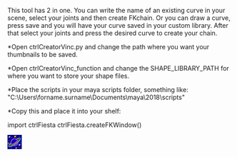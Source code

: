 This tool has 2 in one.
You can write the name of an existing curve in your scene, select your joints and then create FKchain.
Or you can draw a curve, press save and you will have your curve saved in your custom library. After that select your joints and press the desired curve to create your chain.

*Open ctrlCreatorVinc.py and change the path 
where you want your thumbnails to be saved.

*Open ctrlCreatorVinc_function and change the SHAPE_LIBRARY_PATH for 
where you want to store your shape files.

*Place the scripts in your maya scripts folder, something like: "C:\Users\forname.surname\Documents\maya\2018\scripts"

*Copy this and place it into your shelf:

import ctrlFiesta
ctrlFiesta.createFKWindow()

![control_icon](icon/CTRL_CREATOR_Vinc.png)
